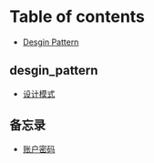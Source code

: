 # Table of contents

* [Desgin Pattern](README.md)

## desgin\_pattern

* [设计模式](desgin_pattern/she-ji-mo-shi.md)

## 备忘录

* [账户密码](bei-wang-lu/bei-wang-lu.md)

